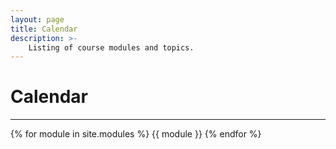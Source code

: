 ```yaml
---
layout: page
title: Calendar
description: >-
    Listing of course modules and topics.
---
```


# Calendar
---

{% for module in site.modules %}
{{ module }}
{% endfor %}